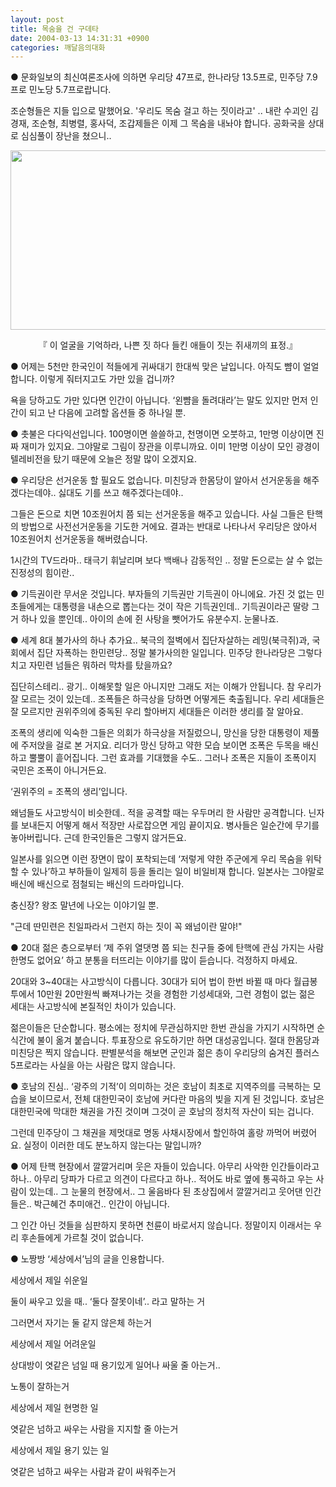 ```yaml
---
layout: post
title: 목숨을 건 구데타
date: 2004-03-13 14:31:31 +0900
categories: 깨달음의대화
---
```

● 문화일보의 최신여론조사에 의하면 우리당 47프로, 한나라당 13.5프로, 민주당 7.9프로 민노당 5.7프로랍니다. 

조순형들은 지들 입으로 말했어요. '우리도 목숨 걸고 하는 짓이라고' .. 내란 수괴인 김경재, 조순형, 최병렬, 홍사덕, 조갑제들은 이제 그 목숨을 내놔야 합니다. 공화국을 상대로 심심풀이 장난을 쳤으니..

<p align="center">
  <img src="http://drkimz.com/technote/board/KDR/upimg/1079151951.jpg" width="507" height="287" border="0" />
</p>

<p align="center">
  『 이 얼굴을 기억하라, 나쁜 짓 하다 들킨 애들이 짓는 쥐새끼의 표정.』
</p>



● 어제는 5천만 한국인이 적들에게 귀싸대기 한대씩 맞은 날입니다. 아직도 뺨이 얼얼합니다. 이렇게 줘터지고도 가만 있을 겁니까? 

욕을 당하고도 가만 있다면 인간이 아닙니다. ‘왼뺨을 돌려대라’는 말도 있지만 먼저 인간이 되고 난 다음에 고려할 옵션들 중 하나일 뿐.



● 촛불은 다다익선입니다. 100명이면 쓸쓸하고, 천명이면 오붓하고, 1만명 이상이면 진짜 재미가 있지요. 그야말로 그림이 장관을 이루니까요. 이미 1만명 이상이 모인 광경이 텔레비전을 탔기 때문에 오늘은 정말 많이 오겠지요. 



● 우리당은 선거운동 할 필요도 없습니다. 미친당과 한몸당이 알아서 선거운동을 해주겠다는데야.. 싫대도 기를 쓰고 해주겠다는데야..

그들은 돈으로 치면 10조원어치 쯤 되는 선거운동을 해주고 있습니다. 사실 그들은 탄핵의 방법으로 사전선거운동을 기도한 거에요. 결과는 반대로 나타나서 우리당은 앉아서 10조원어치 선거운동을 해버렸습니다. 

1시간의 TV드라마.. 태극기 휘날리며 보다 백배나 감동적인 .. 정말 돈으로는 살 수 없는 진정성의 힘이란..



● 기득권이란 무서운 것입니다. 부자들의 기득권만 기득권이 아니에요. 가진 것 없는 민초들에게는 대통령을 내손으로 뽑는다는 것이 작은 기득권인데.. 기득권이라곤 딸랑 그거 하나 있을 뿐인데.. 아이의 손에 쥔 사탕을 뺏어가도 유분수지. 눈물나죠.



● 세계 8대 불가사의 하나 추가요.. 북극의 절벽에서 집단자살하는 레밍(북극쥐)과, 국회에서 집단 자폭하는 한민련당.. 정말 불가사의한 일입니다. 민주당 한나라당은 그렇다치고 자민련 넘들은 뭐하러 막차를 탔을까요? 

집단히스테리.. 광기.. 이해못할 일은 아니지만 그래도 저는 이해가 안됩니다. 참 우리가 잘 모르는 것이 있는데.. 조폭들은 하극상을 당하면 어떻게든 축출됩니다. 우리 세대들은 잘 모르지만 권위주의에 중독된 우리 할아버지 세대들은 이러한 생리를 잘 알아요.

조폭의 생리에 익숙한 그들은 의회가 하극상을 저질렀으니, 망신을 당한 대통령이 제풀에 주저앉을 걸로 본 거지요. 리더가 망신 당하고 약한 모습 보이면 조폭은 두목을 배신하고 뿔뿔이 흩어집니다. 그런 효과를 기대했을 수도.. 그러나 조폭은 지들이 조폭이지 국민은 조폭이 아니거든요.

‘권위주의 = 조폭의 생리’입니다. 

왜넘들도 사고방식이 비슷한데.. 적을 공격할 때는 우두머리 한 사람만 공격합니다. 닌자를 보내든지 어떻게 해서 적장만 사로잡으면 게임 끝이지요. 병사들은 일순간에 무기를 놓아버립니다. 근데 한국인들은 그렇지 않거든요. 

일본사를 읽으면 이런 장면이 많이 포착되는데 ‘저렇게 약한 주군에게 우리 목숨을 위탁할 수 있나’하고 부하들이 일제히 등을 돌리는 일이 비일비재 합니다. 일본사는 그야말로 배신에 배신으로 점철되는 배신의 드라마입니다. 

충신장? 왕조 말년에 나오는 이야기일 뿐.

"근데 딴민련은 친일파라서 그런지 하는 짓이 꼭 왜넘이란 말야!"



● 20대 젊은 층으로부터 ‘제 주위 열댓명 쯤 되는 친구들 중에 탄핵에 관심 가지는 사람 한명도 없어요’ 하고 분통을 터뜨리는 이야기를 많이 듣습니다. 걱정하지 마세요. 

20대와 3~40대는 사고방식이 다릅니다. 30대가 되어 법이 한번 바뀔 때 마다 월급봉투에서 10만원 20만원씩 빠져나가는 것을 경험한 기성세대와, 그런 경험이 없는 젊은 세대는 사고방식에 본질적인 차이가 있습니다. 

젊은이들은 단순합니다. 평소에는 정치에 무관심하지만 한번 관심을 가지기 시작하면 순식간에 불이 옮겨 붙습니다. 투표장으로 유도하기만 하면 대성공입니다. 절대 한몸당과 미친당은 찍지 않습니다. 판별분석을 해보면 군인과 젊은 층이 우리당의 숨겨진 플러스 5프로라는 사실을 아는 사람은 많지 않습니다. 



● 호남의 진심.. ‘광주의 기적’이 의미하는 것은 호남이 최초로 지역주의를 극복하는 모습을 보이므로서, 전체 대한민국이 호남에 커다란 마음의 빚을 지게 된 것입니다. 호남은 대한민국에 막대한 채권을 가진 것이며 그것이 곧 호남의 정치적 자산이 되는 겁니다. 

그런데 민주당이 그 채권을 제멋대로 명동 사채시장에서 할인하여 홀랑 까먹어 버렸어요. 실정이 이러한 데도 분노하지 않는다는 말입니까?



● 어제 탄핵 현장에서 깔깔거리며 웃은 자들이 있습니다. 아무리 사악한 인간들이라고 하나.. 아무리 당파가 다르고 의견이 다르다고 하나.. 적어도 바로 옆에 통곡하고 우는 사람이 있는데.. 그 눈물의 현장에서.. 그 울음바다 된 초상집에서 깔깔거리고 웃어댄 인간들은.. 박근혜건 추미애건.. 인간이 아닙니다. 

그 인간 아닌 것들을 심판하지 못하면 천륜이 바로서지 않습니다. 정말이지 이래서는 우리 후손들에게 가르칠 것이 없습니다. 



● 노짱방 ‘세상에서’님의 글을 인용합니다. 

  
세상에서 제일 쉬운일 

둘이 싸우고 있을 때.. ‘둘다 잘못이네’.. 라고 말하는 거 

그러면서 자기는 둘 같지 않은체 하는거 



세상에서 제일 어려운일 

상대방이 엿같은 넘일 때 용기있게 일어나 싸울 줄 아는거.. 

노통이 잘하는거 



세상에서 제일 현명한 일 

엿같은 넘하고 싸우는 사람을 지지할 줄 아는거 



세상에서 제일 용기 있는 일 

엿같은 넘하고 싸우는 사람과 같이 싸워주는거